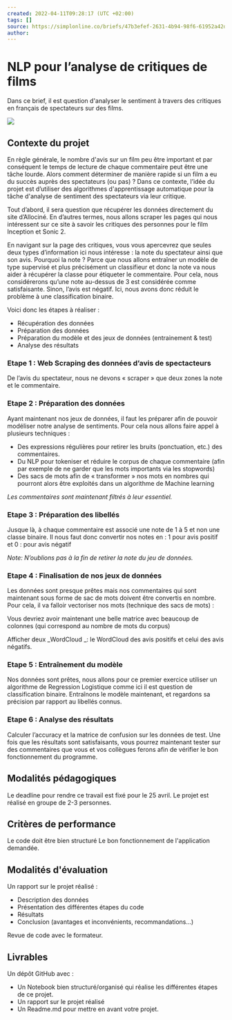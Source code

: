 ```yaml
---
created: 2022-04-11T09:28:17 (UTC +02:00)
tags: []
source: https://simplonline.co/briefs/47b3efef-2631-4b94-98f6-61952a42deef
author: 
---
```


# NLP pour l’analyse de critiques de films

Dans ce brief, il est question d'analyser le sentiment à travers des critiques en français de spectateurs sur des films.

![](https://simplonline.co/_next/image?url=https%3A%2F%2Fsimplonline-v3-prod.s3.eu-west-3.amazonaws.com%2Fmedia%2Fimage%2Fjpg%2F0f6e77dc-ff57-4d34-82a0-8b6a3ac75a03.jpg&w=1280&q=75)


## Contexte du projet

En règle générale, le nombre d'avis sur un film peu être important et par conséquent le temps de lecture de chaque commentaire peut être une tâche lourde. Alors comment déterminer de manière rapide si un film a eu du succès auprès des spectateurs (ou pas) ? Dans ce contexte, l’idée du projet est d’utiliser des algorithmes d'apprentissage automatique pour la tâche d'analyse de sentiment des spectateurs via leur critique.

Tout d’abord, il sera question que récupérer les données directement du site d’Allociné. En d’autres termes, nous allons scraper les pages qui nous intéressent sur ce site à savoir les critiques des personnes pour le film Inception et Sonic 2.

En navigant sur la page des critiques, vous vous apercevrez que seules deux types d’information ici nous intéresse : la note du spectateur ainsi que son avis. Pourquoi la note ? Parce que nous allons entraîner un modèle de type supervisé et plus précisément un classifieur et donc la note va nous aider à récupérer la classe pour étiqueter le commentaire. Pour cela, nous considérerons qu’une note au-dessus de 3 est considérée comme satisfaisante. Sinon, l’avis est négatif. Ici, nous avons donc réduit le problème à une classification binaire.

Voici donc les étapes à réaliser :
- Récupération des données
- Préparation des données
- Préparation du modèle et des jeux de données (entrainement & test)
- Analyse des résultats


### Etape 1 : Web Scraping des données d’avis de spectacteurs

De l’avis du spectateur, nous ne devons « scraper » que deux zones la note et le commentaire.

### Etape 2 : Préparation des données

Ayant maintenant nos jeux de données, il faut les préparer afin de pouvoir modéliser notre analyse de sentiments. Pour cela nous allons faire appel à plusieurs techniques :

- Des expressions régulières pour retirer les bruits (ponctuation, etc.) des commentaires.
- Du NLP pour tokeniser et réduire le corpus de chaque commentaire (afin par exemple de ne garder que les mots importants via les stopwords)
- Des sacs de mots afin de « transformer » nos mots en nombres qui pourront alors être exploités dans un algorithme de Machine learning

_Les commentaires sont maintenant filtrés à leur essentiel._

### Etape 3 : Préparation des libellés

Jusque là, à chaque commentaire est associé une note de 1 à 5 et non une classe binaire. Il nous faut donc convertir nos notes en : 1 pour avis positif et 0 : pour avis négatif

_Note: N’oublions pas à la fin de retirer la note du jeu de données._

### Etape 4 : Finalisation de nos jeux de données

Les données sont presque prêtes mais nos commentaires qui sont maintenant sous forme de sac de mots doivent être convertis en nombre. Pour cela, il va falloir vectoriser nos mots (technique des sacs de mots) :

Vous devriez avoir maintenant une belle matrice avec beaucoup de colonnes (qui correspond au nombre de mots du corpus)

Afficher deux \_WordCloud \_: le WordCloud des avis positifs et celui des avis négatifs.

### Etape 5 : Entraînement du modèle

Nos données sont prêtes, nous allons pour ce premier exercice utiliser un algorithme de Regression Logistique comme ici il est question de classification binaire. Entraînons le modèle maintenant, et regardons sa précision par rapport au libellés connus.

### Etape 6 : Analyse des résultats

Calculer l’accuracy et la matrice de confusion sur les données de test. Une fois que les résultats sont satisfaisants, vous pourrez maintenant tester sur des commentaires que vous et vos collègues ferons afin de vérifier le bon fonctionnement du programme.

## Modalités pédagogiques

Le deadline pour rendre ce travail est fixé pour le 25 avril. Le projet est réalisé en groupe de 2-3 personnes.

## Critères de performance

Le code doit être bien structuré Le bon fonctionnement de l'application demandée.

## Modalités d'évaluation

Un rapport sur le projet réalisé :
- Description des données
- Présentation des différentes étapes du code
- Résultats
- Conclusion (avantages et inconvénients, recommandations…)

Revue de code avec le formateur.

## Livrables

Un dépôt GitHub avec :
- Un Notebook bien structuré/organisé qui réalise les différentes étapes de ce projet.
- Un rapport sur le projet réalisé
- Un Readme.md pour mettre en avant votre projet.

